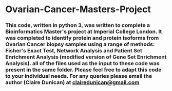 # Ovarian-Cancer-Masters-Project
### This code, written in python 3, was written to complete a Bioinformatics Master's project at Imperial College London. It was completed to identify protein and protein isoforms from Ovarian Cancer biopsy samples using a range of methods: Fisher's Exact Test, Network Analysis and Patient Set Enrichment Analysis (modified version of Gene Set Enrichment Analysis). all of the files used as the input to these code was present in the same folder. Please feel free to adapt this code to your individual needs. For any queries please email the author (Claire Dunican) at clairedunican@gmail.com
